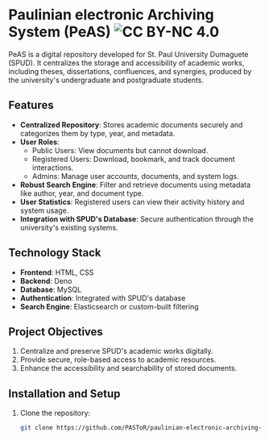 # Paulinian electronic Archiving System (PeAS) ![CC BY-NC 4.0](https://licensebuttons.net/l/by-nc/4.0/88x31.png)

PeAS is a digital repository developed for St. Paul University Dumaguete (SPUD). It centralizes the storage and accessibility of academic works, including theses, dissertations, confluences, and synergies, produced by the university's undergraduate and postgraduate students.

## Features

- **Centralized Repository**: Stores academic documents securely and categorizes them by type, year, and metadata.
- **User Roles**:
  - Public Users: View documents but cannot download.
  - Registered Users: Download, bookmark, and track document interactions.
  - Admins: Manage user accounts, documents, and system logs.
- **Robust Search Engine**: Filter and retrieve documents using metadata like author, year, and document type.
- **User Statistics**: Registered users can view their activity history and system usage.
- **Integration with SPUD's Database**: Secure authentication through the university's existing systems.

## Technology Stack

- **Frontend**: HTML, CSS
- **Backend**: Deno
- **Database**: MySQL
- **Authentication**: Integrated with SPUD's database
- **Search Engine**: Elasticsearch or custom-built filtering

## Project Objectives

1. Centralize and preserve SPUD's academic works digitally.
2. Provide secure, role-based access to academic resources.
3. Enhance the accessibility and searchability of stored documents.

## Installation and Setup

1. Clone the repository:
   ```bash
   git clone https://github.com/PASToR/paulinian-electronic-archiving-system.git
